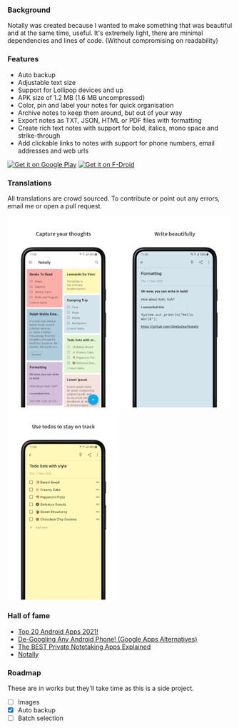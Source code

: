 ### Background
Notally was created because I wanted to make something that was beautiful and at the same time, useful. It's extremely light, there are minimal dependencies and lines of code. (Without compromising on readability)

### Features
* Auto backup
* Adjustable text size
* Support for Lollipop devices and up
* APK size of 1.2 MB (1.6 MB uncompressed)
* Color, pin and label your notes for quick organisation
* Archive notes to keep them around, but out of your way
* Export notes as TXT, JSON, HTML or PDF files with formatting
* Create rich text notes with support for bold, italics, mono space and strike-through
* Add clickable links to notes with support for phone numbers, email addresses and web urls

[<img src="https://play.google.com/intl/en_us/badges/images/generic/en_badge_web_generic.png" alt="Get it on Google Play"  height="70"/>](https://play.google.com/store/apps/details?id=com.omgodse.notally)
[<img src="https://fdroid.gitlab.io/artwork/badge/get-it-on.png" alt="Get it on F-Droid" height="70"/>](https://f-droid.org/packages/com.omgodse.notally/)

### Translations
All translations are crowd sourced. To contribute or point out any errors, email me or open a pull request.

<img src="fastlane/metadata/android/en-US/images/phoneScreenshots/1.png" width="250"/><img src="fastlane/metadata/android/en-US/images/phoneScreenshots/2.png" width="250"/><img src="fastlane/metadata/android/en-US/images/phoneScreenshots/3.png" width="250"/>

### Hall of fame
* [Top 20 Android Apps 2021!](https://www.youtube.com/watch?v=bwz13aM0qJk)
* [De-Googling Any Android Phone! (Google Apps Alternatives)](https://www.youtube.com/watch?v=RQUEgwgV99I)
* [The BEST Private Notetaking Apps Explained](https://www.youtube.com/watch?v=BJw5tKPP1PY)
* [Notally](https://www.noteapps.ca/notally/)

### Roadmap
These are in works but they'll take time as this is a side project.
- [ ] Images
- [X] Auto backup
- [ ] Batch selection